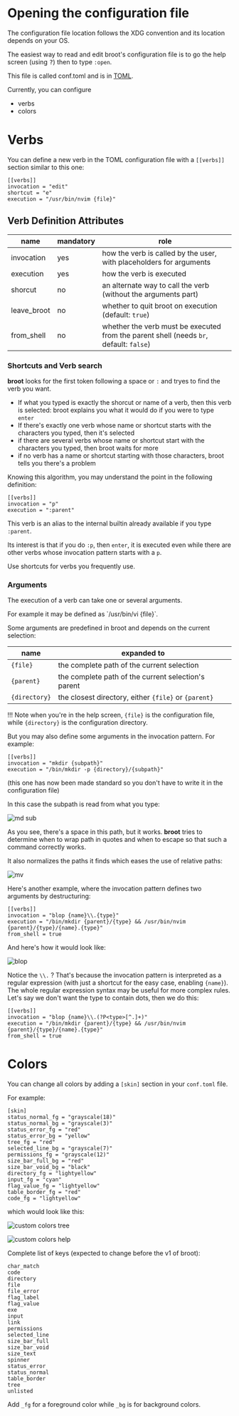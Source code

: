 
# Opening the configuration file

The configuration file location follows the XDG convention and its location depends on your OS.

The easiest way to read and edit broot's configuration file is to go the help screen (using <kbd>?</kbd>) then to type `:open`.

This file is called conf.toml and is in [TOML](https://github.com/toml-lang/toml).

Currently, you can configure

* verbs
* colors

# Verbs

You can define a new verb in the TOML configuration file with a `[[verbs]]` section similar to this one:

	[[verbs]]
	invocation = "edit"
	shortcut = "e"
	execution = "/usr/bin/nvim {file}"

## Verb Definition Attributes

name | mandatory | role
-|-|-
invocation | yes | how the verb is called by the user, with placeholders for arguments
execution | yes | how the verb is executed
shorcut | no | an alternate way to call the verb (without the arguments part)
leave_broot | no | whether to quit broot on execution (default: `true`)
from_shell | no | whether the verb must be executed from the parent shell (needs `br`, default: `false`)

### Shortcuts and Verb search

**broot** looks for the first token following a space or `:` and tryes to find the verb you want.

* If what you typed is exactly the shorcut or name of a verb, then this verb is selected: broot explains you what it would do if you were to type `enter`
* If there's exactly one verb whose name or shortcut starts with the characters you typed, then it's selected
* if there are several verbs whose name or shortcut start with the characters you typed, then broot waits for more
* if no verb has a name or shortcut starting with those characters, broot tells you there's a problem

Knowing this algorithm, you may understand the point in the following definition:

	[[verbs]]
	invocation = "p"
	execution = ":parent"

This verb is an alias to the internal builtin already available if you type `:parent`.

Its interest is that if you do `:p`, then `enter`, it is executed even while there are other verbs whose invocation pattern starts with a `p`.

Use shortcuts for verbs you frequently use.


### Arguments

The execution of a verb can take one or several arguments.

For example it may be defined as `/usr/bin/vi {file}̀ .

Some arguments are predefined in broot and depends on the current selection:

name | expanded to
-|-
`{file}` | the complete path of the current selection
`{parent}` | the complete path of the current selection's parent
`{directory}` | the closest directory, either `{file}` or `{parent}`

!!!	Note
	when you're in the help screen, `{file}` is the configuration file, while `{directory}` is the configuration directory.

But you may also define some arguments in the invocation pattern. For example:

	[[verbs]]
	invocation = "mkdir {subpath}"
	execution = "/bin/mkdir -p {directory}/{subpath}"

(this one has now been made standard so you don't have to write it in the configuration file)

In this case the subpath is read from what you type:

![md sub](../img/20190306-md.png)

As you see, there's a space in this path, but it works. **broot** tries to determine when to wrap path in quotes and when to escape so that such a command correctly works.

It also normalizes the paths it finds which eases the use of relative paths:

![mv](../img/20190306-mv.png)

Here's another example, where the invocation pattern defines two arguments by destructuring:

	[[verbs]]
	invocation = "blop {name}\\.{type}"
	execution = "/bin/mkdir {parent}/{type} && /usr/bin/nvim {parent}/{type}/{name}.{type}"
	from_shell = true

And here's how it would look like:

![blop](../img/20190306-blop.png)

Notice the `\\.` ? That's because the invocation pattern is interpreted as a regular expression
(with just a shortcut for the easy case, enabling `{name}`).
The whole regular expression syntax may be useful for more complex rules.
Let's say we don't want the type to contain dots, then we do this:

	[[verbs]]
	invocation = "blop {name}\\.(?P<type>[^.]+)"
	execution = "/bin/mkdir {parent}/{type} && /usr/bin/nvim {parent}/{type}/{name}.{type}"
	from_shell = true

# Colors

You can change all colors by adding a `[skin]` section in your `conf.toml` file.

For example:

    [skin]
    status_normal_fg = "grayscale(18)"
    status_normal_bg = "grayscale(3)"
    status_error_fg = "red"
    status_error_bg = "yellow"
    tree_fg = "red"
    selected_line_bg = "grayscale(7)"
    permissions_fg = "grayscale(12)"
    size_bar_full_bg = "red"
    size_bar_void_bg = "black"
    directory_fg = "lightyellow"
    input_fg = "cyan"
    flag_value_fg = "lightyellow"
    table_border_fg = "red"
    code_fg = "lightyellow"

which would look like this:

![custom colors tree](../img/20190217-custom-colors-tree.png)

![custom colors help](../img/20190217-custom-colors-help.png)

Complete list of keys (expected to change before the v1 of broot):

    char_match
    code
    directory
    file
    file_error
    flag_label
    flag_value
    exe
    input
    link
    permissions
    selected_line
    size_bar_full
    size_bar_void
    size_text
    spinner
    status_error
    status_normal
    table_border
    tree
    unlisted

Add `_fg` for a foreground color while `_bg` is for background colors.

